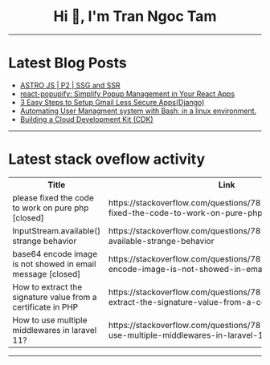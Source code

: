 <h1 align="center">Hi 👋, I'm Tran Ngoc Tam</h1>

---

# Latest Blog Posts 
<!-- BLOG-POST-LIST:START -->
- [ASTRO JS | P2 | SSG and SSR](https://dev.to/shubhamtiwari909/astro-js-p2-ssg-and-ssr-2l2l)
- [react-popupify: Simplify Popup Management in Your React Apps](https://dev.to/viditkushwaha/react-popupify-simplify-popup-management-in-your-react-apps-4109)
- [3 Easy Steps to Setup Gmail Less Secure Apps&lpar;Django&rpar;](https://dev.to/titusnjuguna/3-easy-steps-to-setup-gmail-less-secure-appsdjango-2eoe)
- [Automating User Managment system with Bash: in a linux environment.](https://dev.to/mauricemakafui/automating-user-managment-system-with-bash-in-a-linux-environment-5dj3)
- [Building a Cloud Development Kit &lpar;CDK&rpar;](https://dev.to/samyfodil/building-a-cloud-development-kit-cdk-3lgd)
<!-- BLOG-POST-LIST:END -->

---

# Latest stack oveflow activity
<table>
  <tr><th>Title</th><th>Link</th></tr>
  <!-- STACKOVERFLOW:START --><tr><td>please fixed the code to work on pure php [closed]</td><td>https://stackoverflow.com/questions/78700788/please-fixed-the-code-to-work-on-pure-php</td></tr><tr><td>InputStream.available&lpar;&rpar; strange behavior</td><td>https://stackoverflow.com/questions/78700773/inputstream-available-strange-behavior</td></tr><tr><td>base64 encode image is not showed in email message [closed]</td><td>https://stackoverflow.com/questions/78700732/base64-encode-image-is-not-showed-in-email-message</td></tr><tr><td>How to extract the signature value from a certificate in PHP</td><td>https://stackoverflow.com/questions/78700712/how-to-extract-the-signature-value-from-a-certificate-in-php</td></tr><tr><td>How to use multiple middlewares in laravel 11?</td><td>https://stackoverflow.com/questions/78700665/how-to-use-multiple-middlewares-in-laravel-11</td></tr><!-- STACKOVERFLOW:END -->
</table>

---


